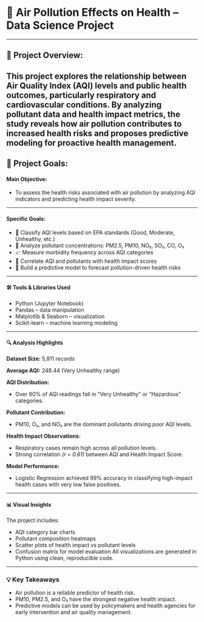 # **🏥 Air Pollution Effects on Health – Data Science Project**
---

## **📌 Project Overview:**

This project explores the relationship between Air Quality Index (AQI) levels and public health outcomes, particularly respiratory and cardiovascular conditions. By analyzing pollutant data and health impact metrics, the study reveals how air pollution contributes to increased health risks and proposes predictive modeling for proactive health management.
---
## **🎯 Project Goals:**

#### **Main Objective:**

- To assess the health risks associated with air pollution by analyzing AQI indicators and predicting health impact severity.
---
#### **Specific Goals:**

- 📍 Classify AQI levels based on EPA standards (Good, Moderate, Unhealthy, etc.)
- 🧪 Analyze pollutant concentrations: PM2.5, PM10, NO₂, SO₂, CO, O₃
- 📈 Measure morbidity frequency across AQI categories
- 🔗 Correlate AQI and pollutants with health impact scores
- 🤖 Build a predictive model to forecast pollution-driven health risks
---
#### **🛠️ Tools & Libraries Used**
- Python (Jupyter Notebook)
- Pandas – data manipulation
- Matplotlib & Seaborn – visualization
- Scikit-learn – machine learning modeling
---

#### **🔍 Analysis Highlights**

**Dataset Size:** 5,811 records

**Average AQI:** 248.44 (Very Unhealthy range)

**AQI Distribution:**
- Over 60% of AQI readings fall in “Very Unhealthy” or “Hazardous” categories.

**Pollutant Contribution:**
- PM10, O₃, and NO₂ are the dominant pollutants driving poor AQI levels.

**Health Impact Observations:**
- Respiratory cases remain high across all pollution levels.
- Strong correlation *(r = 0.61)* between AQI and Health Impact Score.

**Model Performance:**
- Logistic Regression achieved 99% accuracy in classifying high-impact health cases with very low false positives.
---
#### **📊 Visual Insights**
The project includes:
- AQI category bar charts
- Pollutant composition heatmaps
- Scatter plots of health impact vs pollutant levels
- Confusion matrix for model evaluation
All visualizations are generated in Python using clean, reproducible code.
---
### **💡 Key Takeaways**
- Air pollution is a reliable predictor of health risk.
- PM10, PM2.5, and O₃ have the strongest negative health impact.
- Predictive models can be used by policymakers and health agencies for early intervention and air quality management.

